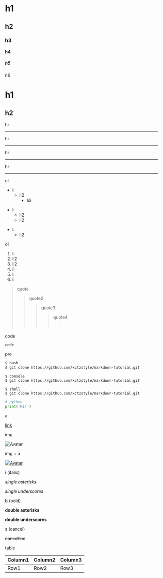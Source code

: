 # h1
## h2
### h3
#### h4
##### h5
###### h6


h1
====

h2
---

hr

---

hr

- - -

hr

***

hr

* * *

ul
- li
  - li2
    - li3
+ li
  - li2
  + li2
* li
  * li2

ol
1. li
  1. li2
  2. li2
2. li
3. li
4. li

> quote
>> quote2
>>> quote3
>>>> quote4
>>>>> ...

code

`code`

pre

```bash
$ bash
$ git clone https://github.com/kctzstyle/markdown-tutorial.git
```

```console
$ console
$ git clone https://github.com/kctzstyle/markdown-tutorial.git
```

```shell
$ shell
$ git clone https://github.com/kctzstyle/markdown-tutorial.git
```

```python
# python
print('Hi!')
```

a

[link](https://github.com/kctzstyle/markdown-tutorial)

img

![Avatar](https://avatars0.githubusercontent.com/u/77194159?s=460&u=adc2823db5e5045fc6efe12fbdf88d5669e313fb&v=4 "My Avatar")

img + a

[![Avatar](https://avatars0.githubusercontent.com/u/77194159?s=460&u=adc2823db5e5045fc6efe12fbdf88d5669e313fb&v=4)](https://github.com/kctzstyle)

i (italic)

*single asterisks*

_single underscores_

b (bold)

**double asterisks**

__double underscores__

s (cancel)

~~cancelline~~

table

| Column1 | Column2 | Column3 |
| ------- | ------- | ------- |
|  Row1   |  Row2   |  Row3   |
